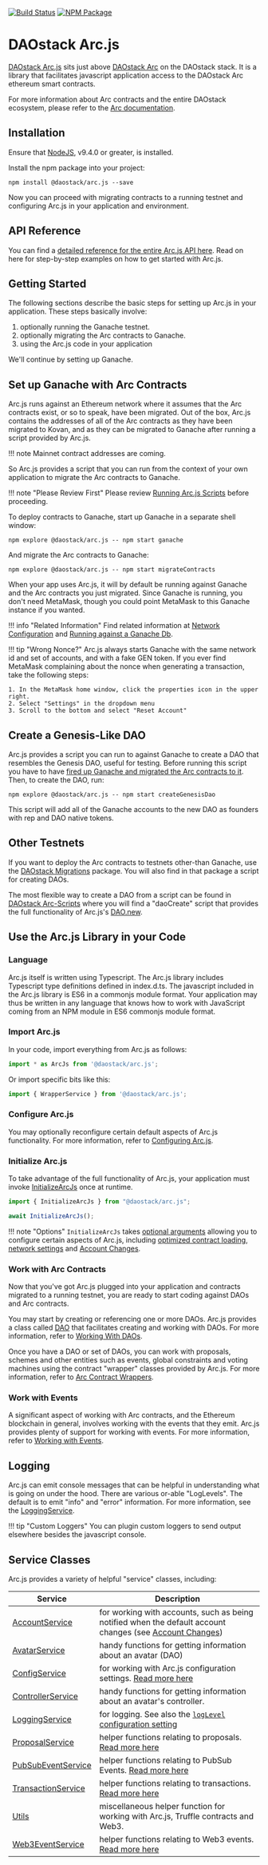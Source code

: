 [![Build Status](https://api.travis-ci.org/daostack/arc.js.svg?branch=master)](https://travis-ci.org/daostack/arc.js)
[![NPM Package](https://img.shields.io/npm/v/@daostack/arc.js.svg?style=flat-square)](https://www.npmjs.org/package/@daostack/arc.js)

# DAOstack Arc.js

[DAOstack Arc.js](https://github.com/daostack/arc.js) sits just above [DAOstack Arc](https://github.com/daostack/arc) on the DAOstack stack.  It is a library that facilitates javascript application access to the DAOstack Arc ethereum smart contracts.

For more information about Arc contracts and the entire DAOstack ecosystem, please refer to the [Arc documentation](https://daostack.github.io/arc/README/).

## Installation

Ensure that [NodeJS](https://nodejs.org/), v9.4.0 or greater, is installed.

Install the npm package into your project:

```script
npm install @daostack/arc.js --save
```

Now you can proceed with migrating contracts to a running testnet and configuring Arc.js in your application and environment.

## API Reference
You can find a [detailed reference for the entire Arc.js API here](/arc.js/api).  Read on here for step-by-step examples on how to get started with Arc.js.

## Getting Started

The following sections describe the basic steps for setting up Arc.js in your application. These steps basically involve:

1. optionally running the Ganache testnet.
2. optionally migrating the Arc contracts to Ganache.
3. using the Arc.js code in your application

We'll continue by setting up Ganache.

<a name="migratetoganache"></a>
## Set up Ganache with Arc Contracts

Arc.js runs against an Ethereum network where it assumes that the Arc contracts exist, or so to speak, have been migrated.  Out of the box, Arc.js contains the addresses of all of the Arc contracts as they have been migrated to Kovan, and as they can be migrated to Ganache after running a script provided by Arc.js.

!!! note 
    Mainnet contract addresses are coming.

So Arc.js provides a script that you can run from the context of your own application to migrate the Arc contracts to Ganache.

!!! note "Please Review First"
    Please review [Running Arc.js Scripts](Scripts.md) before proceeding.

To deploy contracts to Ganache, start up Ganache in a separate shell window:

```script
npm explore @daostack/arc.js -- npm start ganache
```

And migrate the Arc contracts to Ganache:

```script
npm explore @daostack/arc.js -- npm start migrateContracts
```

When your app uses Arc.js, it will by default be running against Ganache and the Arc contracts you just migrated.  Since Ganache is running, you don't need MetaMask, though you could point MetaMask to this Ganache instance if you wanted.

!!! info "Related Information"
    Find related information at [Network Configuration](Configuration.md#networksettings) and [Running against a Ganache Db](GanacheDb.md).

!!! tip "Wrong Nonce?"
    Arc.js always starts Ganache with the same network id and set of accounts, and with a fake GEN token.  If you ever find MetaMask complaining about the nonce when generating a transaction, take the following steps:

    1. In the MetaMask home window, click the properties icon in the upper right.
    2. Select "Settings" in the dropdown menu
    3. Scroll to the bottom and select "Reset Account"

## Create a Genesis-Like DAO

Arc.js provides a script you can run to against Ganache to create a DAO that resembles the Genesis DAO, useful for testing.  Before running this script you have to have [fired up Ganache and migrated the Arc contracts to it](#migratetoganache).  Then, to create the DAO, run:

```script
npm explore @daostack/arc.js -- npm start createGenesisDao
```

This script will add all of the Ganache accounts to the new DAO as founders with rep and DAO native tokens.

## Other Testnets
If you want to deploy the Arc contracts to testnets other-than Ganache, use the [DAOstack Migrations](https://github.com/daostack/migration) package.  You will also find in that package a script for creating DAOs.

The most flexible way to create a DAO from a script can be found in [DAOstack Arc-Scripts](https://github.com/daostack/arc.js-scripts) where you will find a "daoCreate" script that provides the full functionality of Arc.js's [DAO.new](/arc.js/api/classes/DAO#new).

## Use the Arc.js Library in your Code

### Language
Arc.js itself is written using Typescript. The Arc.js library includes Typescript type definitions defined in index.d.ts.  The javascript included in the Arc.js library is ES6 in a commonjs module format.  Your application may thus be written in any language that knows how to work with JavaScript coming from an NPM module in ES6 commonjs module format.

### Import Arc.js

In your code, import everything from Arc.js as follows:

```javascript
import * as ArcJs from '@daostack/arc.js';
```

Or import specific bits like this:

```javascript
import { WrapperService } from '@daostack/arc.js';
```

### Configure Arc.js

You may optionally reconfigure certain default aspects of Arc.js functionality. For more information, refer to [Configuring Arc.js](Configuration.md).

### Initialize Arc.js

To take advantage of the full functionality of Arc.js, your application must invoke [InitializeArcJs](/arc.js/api/README#initializearcjs) once at runtime.

```javascript
import { InitializeArcJs } from "@daostack/arc.js";

await InitializeArcJs();
```

!!! note "Options"
    `InitializeArcJs` takes [optional arguments](/arc.js/api/interfaces/InitializeArcOptions/) allowing you to configure certain aspects of Arc.js, including [optimized contract loading](Configuration.md#optimizedcontractloading), [network settings](Configuration.md#networksettings) and [Account Changes](Configuration.md#accountchanges).

### Work with Arc Contracts
Now that you've got Arc.js plugged into your application and contracts migrated to a running testnet, you are ready to start coding against DAOs and Arc contracts.

You may start by creating or referencing one or more DAOs.  Arc.js provides a class called [DAO](/arc.js/api/classes/DAO) that facilitates creating and working with DAOs.  For more information, refer to [Working With DAOs](Daos.md).

Once you have a DAO or set of DAOs, you can work with proposals, schemes and other entities such as events, global constraints and voting machines using the  contract "wrapper" classes provided by Arc.js.  For more information, refer to [Arc Contract Wrappers](Wrappers.md).

### Work with Events

A significant aspect of working with Arc contracts, and the Ethereum blockchain in general, involves working with the events that they emit.  Arc.js provides plenty of support for working with events. For more information, refer to [Working with Events](Events.md).

## Logging

Arc.js can emit console messages that can be helpful in understanding what is going on under the hood.  There are various or-able "LogLevels".  The default is to emit "info" and "error" information.  For more information, see the [LoggingService](/arc.js/api/classes/LoggingService).

!!! tip "Custom Loggers"
    You can plugin custom loggers to send output elsewhere besides the javascript console.

## Service Classes

Arc.js provides a variety of helpful "service" classes, including:


Service | Description
---------|----------
 [AccountService](/arc.js/api/classes/AccountService) | for working with accounts, such as being notified when the default account changes (see [Account Changes](Configuration.md#accountchanges))
[AvatarService](/arc.js/api/classes/AvatarService) | handy functions for getting information about an avatar (DAO)
[ConfigService](/arc.js/api/classes/ConfigService) | for working with Arc.js configuration settings. [Read more here](Configuration.md)
[ControllerService](/arc.js/api/classes/ControllerService) | handy functions for getting information about an avatar's controller.
[LoggingService](/arc.js/api/classes/LoggingService) | for logging.  See also the [`logLevel` configuration setting](Configuration.md#logging)
[ProposalService](/arc.js/api/classes/ProposalService) | helper functions relating to proposals. [Read more here](Proposals.md#proposals)
[PubSubEventService](/arc.js/api/classes/PubSubEventService) | helper functions relating to PubSub Events. [Read more here](Events.md#pubsub-events)
[TransactionService](/arc.js/api/classes/TransactionService) | helper functions relating to transactions. [Read more here](Transactions.md)
[Utils](/arc.js/api/classes/Utils) | miscellaneous helper function for working with Arc.js, Truffle contracts and Web3.
[Web3EventService](/arc.js/api/classes/Web3EventService) | helper functions relating to Web3 events. [Read more here](Events.md#web3-events)
